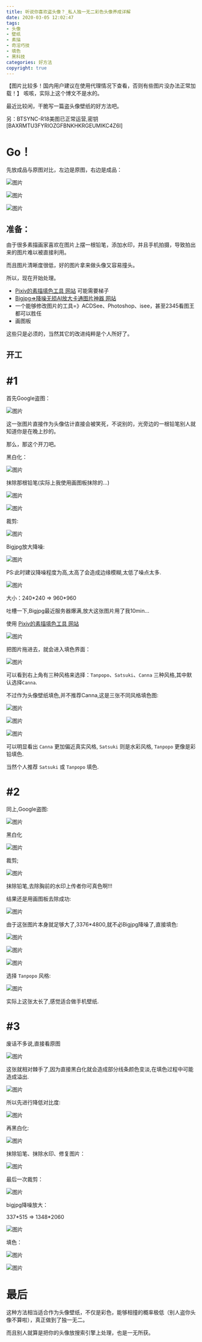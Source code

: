```yaml
---
title: 听说你喜欢盗头像？_私人独一无二彩色头像养成详解
date: 2020-03-05 12:02:47
tags:
- 头像
- 壁纸
- 素描
- 奇淫巧技
- 填色
- 黑科技
categories: 好方法
copyright: true
---
```

【图片比较多！国内用户建议在使用代理情况下查看，否则有些图片没办法正常加载！】
咳咳，实际上这个博文不是水的。  

最近比较闲，干脆写一篇盗头像壁纸的好方法吧。

另：BTSYNC-<span class="heimu" title="啊，你说什么？(・∀・(・∀・(・∀・\*)">R18美图</span>已正常运营,密钥[BAXRMTU3FYRIOZGFBNKHKRGEUMIKC4Z6I]

# Go！

先放成品与原图对比，左边是原图，右边是成品：


![图片](https://img.cyfan.top/pic/oura/C1.jpg)

![图片](https://img.cyfan.top/pic/oura/C2.jpg)

![图片](https://img.cyfan.top/pic/oura/C3.jpg)

## 准备：

由于很多素描画家喜欢在图片上摆一根铅笔，添加水印，并且手机拍摄，导致拍出来的图片难以被直接利用。

而且图片清晰度很低，好的图片拿来做头像又容易撞头。

所以，现在开始处理。

- [Pixiv的素描填色工具 网站](https://petalica-paint.pixiv.dev/index_en.html)  可能需要梯子
- [Bigjpg=>降噪无损AI放大卡通图片神器 网站](https://bigjpg.com)
- 一个能够修改图片的工具=》ACDSee、Photoshop、isee，甚至2345看图王都可以胜任
- 画图板

这些只是必须的，当然其它的改进纯粹是个人所好了。

## 开工

# #1

首先Google盗图：

![图片](https://img.cyfan.top/pic/oura/1.jpg "盗图")

这一张图片直接作为头像估计直接会被笑死，不说别的，光旁边的一根铅笔别人就知道你是在晚上抄的。

那么，那这个开刀吧。

黑白化：

![图片](https://img.cyfan.top/pic/oura/1_1.jpg "简单的黑白化")

抹除那根铅笔(实际上我使用画图板抹除的...)

![图片](https://img.cyfan.top/pic/oura/1_3.jpg "抹除")

![图片](https://img.cyfan.top/pic/oura/1_2.jpg "成品")

裁剪:

![图片](https://img.cyfan.top/pic/oura/1_4.jpg "头像大小")

Bigjpg放大降噪:

![图片](https://img.cyfan.top/pic/oura/1_5.jpg "降噪放大")

PS:此时建议降噪程度为高,太高了会造成边缘模糊,太低了噪点太多.

![图片](https://img.cyfan.top/pic/oura/1_6.jpg "放大完毕")

大小：240\*240 => 960\*960

吐槽一下,Bigjpg最近服务器爆满,放大这张图片用了我10min...

使用 [Pixiv的素描填色工具 网站](https://petalica-paint.pixiv.dev/index_en.html) 

![图片](https://img.cyfan.top/pic/oura/1_7.jpg "P站神器")

把图片拖进去，就会进入填色界面：

![图片](https://img.cyfan.top/pic/oura/1_11.jpg "P站神器")

可以看到右上角有三种风格来选择：`Tanpopo`、`Satsuki`、`Canna` 三种风格,其中默认选择`Canna`.

不过作为头像壁纸填色,并不推荐Canna,这是三张不同风格填色图:

![图片](https://img.cyfan.top/pic/oura/1_8.jpg "Canna")

![图片](https://img.cyfan.top/pic/oura/1_9.jpg "Satsuki")

![图片](https://img.cyfan.top/pic/oura/1_10.jpg "Tanpopo")

可以明显看出 `Canna` 更加偏近真实风格, `Satsuki` 则是水彩风格, `Tanpopo` 更像是彩铅填色.

当然个人推荐 `Satsuki` 或 `Tanpopo` 填色.

# #2

同上,Google盗图:

![图片](https://img.cyfan.top/pic/oura/2.jpg "盗图")

黑白化

![图片](https://img.cyfan.top/pic/oura/2_1.jpg "简单的黑白化")

裁剪;

![图片](https://img.cyfan.top/pic/oura/2_2.jpg "裁剪")

抹除铅笔,去除胸前的水印<span class="heimu" title="┗|｀O′|┛">上传者你可真色啊!!!</span>

结果还是用画图板去除成功:

![图片](https://img.cyfan.top/pic/oura/2_3.jpg "去除标识")

由于这张图片本身就足够大了,3376\*4800,就不必Bigjpg降噪了,直接填色:

![图片](https://img.cyfan.top/pic/oura/2_4.jpg "再次裁剪")

![图片](https://img.cyfan.top/pic/oura/2_5.jpg "填色")


![图片](https://img.cyfan.top/pic/oura/2_6.jpg "填色")

选择 `Tanpopo` 风格:

![图片](https://img.cyfan.top/pic/oura/2_7.jpg "Tanpopo")

实际上这张太长了,感觉适合做手机壁纸.

# #3

废话不多说,直接看原图

![图片](https://img.cyfan.top/pic/oura/3.jpg "原始图片")

这张就相对棘手了,因为直接黑白化就会造成部分线条颜色变淡,在填色过程中可能造成溢出.

![图片](https://img.cyfan.top/pic/oura/3_1.jpg "直接处理")

所以先进行降低对比度:

![图片](https://img.cyfan.top/pic/oura/3_4.jpg "降低对比度&裁剪")

再黑白化:

![图片](https://img.cyfan.top/pic/oura/3_5.jpg "黑白化")

抹除铅笔、抹除水印、修复图片：

![图片](https://img.cyfan.top/pic/oura/3_6.jpg "修正")

最后一次裁剪：

![图片](https://img.cyfan.top/pic/oura/3_7.jpg "裁剪")

bigjpg降噪放大：

337\*515 => 1348\*2060

![图片](https://img.cyfan.top/pic/oura/3_8.jpg "降噪、放大")

填色：

![图片](https://img.cyfan.top/pic/oura/3_9.jpg "Satsuki")

![图片](https://img.cyfan.top/pic/oura/3_10.jpg "Tanpopo")

# 最后

这种方法相当适合作为头像壁纸，不仅是彩色，能够相撞的概率极低（别人盗你头像不算啦），真正做到了独一无二。

而且别人就算是把你的头像放搜索引擎上处理，也是一无所获。

